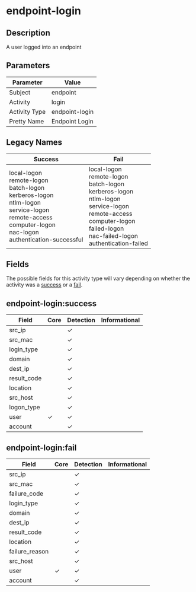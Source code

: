 endpoint-login
==============

Description
-----------
A user logged into an endpoint

Parameters
----------
| Parameter     | Value          |
| ------------- | -------------- |
| Subject       | endpoint       |
| Activity      | login          |
| Activity Type | endpoint-login |
| Pretty Name   | Endpoint Login |

Legacy Names
------------
| Success                                                                                                                                                                      | Fail                                                                                                                                                                                            |
| ---------------------------------------------------------------------------------------------------------------------------------------------------------------------------- | ----------------------------------------------------------------------------------------------------------------------------------------------------------------------------------------------- |
| local-logon<br>remote-logon<br>batch-logon<br>kerberos-logon<br>ntlm-logon<br>service-logon<br>remote-access<br>computer-logon<br>nac-logon<br>authentication-successful<br> | local-logon<br>remote-logon<br>batch-logon<br>kerberos-logon<br>ntlm-logon<br>service-logon<br>remote-access<br>computer-logon<br>failed-logon<br>nac-failed-logon<br>authentication-failed<br> |

Fields
------

The possible fields for this activity type will vary depending on whether the activity was a [success](#endpoint-loginsuccess) or a [fail](#endpoint-loginfail).


endpoint-login:success
----------------------

| Field       | Core     | Detection | Informational |
| ----------- | -------- | --------- | ------------- |
| src_ip      |          | &#10003;  |               |
| src_mac     |          | &#10003;  |               |
| login_type  |          | &#10003;  |               |
| domain      |          | &#10003;  |               |
| dest_ip     |          | &#10003;  |               |
| result_code |          | &#10003;  |               |
| location    |          | &#10003;  |               |
| src_host    |          | &#10003;  |               |
| logon_type  |          | &#10003;  |               |
| user        | &#10003; | &#10003;  |               |
| account     |          | &#10003;  |               |

endpoint-login:fail
-------------------

| Field          | Core     | Detection | Informational |
| -------------- | -------- | --------- | ------------- |
| src_ip         |          | &#10003;  |               |
| src_mac        |          | &#10003;  |               |
| failure_code   |          | &#10003;  |               |
| login_type     |          | &#10003;  |               |
| domain         |          | &#10003;  |               |
| dest_ip        |          | &#10003;  |               |
| result_code    |          | &#10003;  |               |
| location       |          | &#10003;  |               |
| failure_reason |          | &#10003;  |               |
| src_host       |          | &#10003;  |               |
| user           | &#10003; | &#10003;  |               |
| account        |          | &#10003;  |               |